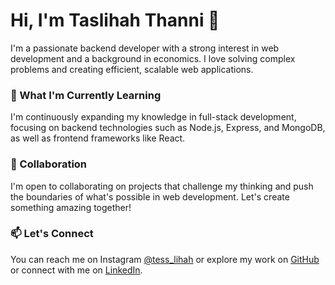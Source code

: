 # Hi, I'm Taslihah Thanni 👋

I'm a passionate backend developer with a strong interest in web development and a background in economics. I love solving complex problems and creating efficient, scalable web applications.

### 🌱 What I'm Currently Learning
I'm continuously expanding my knowledge in full-stack development, focusing on backend technologies such as Node.js, Express, and MongoDB, as well as frontend frameworks like React.

### 💼 Collaboration
I'm open to collaborating on projects that challenge my thinking and push the boundaries of what's possible in web development. Let's create something amazing together!

### 📫 Let's Connect
You can reach me on Instagram [@tess_lihah](https://www.instagram.com/tess_lihah) or explore my work on [GitHub](https://github.com/Tess647) or connect with me on [LinkedIn](https://www.linkedin.com/in/taslihah-thanni-339b7b171/).

<!---
Tess647/Tess647 is a ✨ special ✨ repository because its `README.md` (this file) appears on your GitHub profile.
You can click the Preview link to take a look at your changes.
--->
